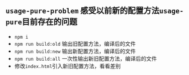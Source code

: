 ## `usage-pure-problem` 感受以前新的配置方法`usage-pure`目前存在的问题

- `npm i`
- `npm run build:old` 输出旧配置方法，编译后的文件
- `npm run build:new` 输出新配置方法，编译后的文件
- `npm run build:all` 一次性输出新旧配置方法，编译后的文件
- 修改`index.html`引入新旧配置方法，看看差别